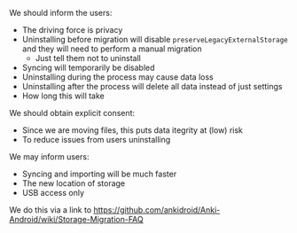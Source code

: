 We should inform the users:

* The driving force is privacy
* Uninstalling before migration will disable `preserveLegacyExternalStorage` and they will need to perform a manual migration
  * Just tell them not to uninstall
* Syncing will temporarily be disabled
* Uninstalling during the process may cause data loss
* Uninstalling after the process will delete all data instead of just settings
* How long this will take

We should obtain explicit consent:

* Since we are moving files, this puts data itegrity at (low) risk
* To reduce issues from users uninstalling

We may inform users:

* Syncing and importing will be much faster
* The new location of storage
* USB access only

We do this via a link to https://github.com/ankidroid/Anki-Android/wiki/Storage-Migration-FAQ